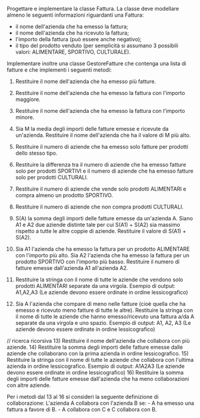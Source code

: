 Progettare e implementare la classe Fattura.
La classe deve modellare almeno le seguenti informazioni riguardanti una Fattura:
- il nome dell'azienda che ha emesso la fattura;
- il nome dell'azienda che ha ricevuto la fattura;
- l'importo della fattura (può essere anche negativo);
- il tipo del prodotto venduto (per semplicità si assumano 3 possibili valori: ALIMENTARE, SPORTIVO, CULTURALE).

Implementare inoltre una classe GestoreFatture che contenga una lista di fatture e che implementi i seguenti metodi:
1) Restituire il nome dell'azienda che ha emesso più fatture.
2) Restituire il nome dell'azienda che ha emesso la fattura con l'importo maggiore.
3) Restituire il nome dell'azienda che ha emesso la fattura con l'importo minore.
4) Sia M la media degli importi delle fatture emesse e ricevute da un'azienda. Restituire il nome dell'azienda che ha il valore di M più alto.
5) Restituire il numero di aziende che ha emesso solo fatture per prodotti dello stesso tipo.
6) Restituire la differenza tra il numero di aziende che ha emesso fatture solo per prodotti SPORTIVI e il numero di aziende che ha emesso fatture solo per prodotti CULTURALI.
7) Restituire il numero di aziende che vende solo prodotti ALIMENTARI e compra almeno un prodotto SPORTIVO.
8) Restituire il numero di aziende che non compra prodotti CULTURALI.
9) S(A) la somma degli importi delle fatture emesse da un'azienda A. Siano A1 e A2 due aziende distinte tale per cui S(A1) + S(A2) sia massimo rispetto a tutte le altre coppie di aziende. Restituire il valore di S(A1) + S(A2).
10) Sia A1 l'azienda che ha emesso la fattura per un prodotto ALIMENTARE con l'importo più alto. Sia A2 l'azienda che ha emesso la fattura per un prodotto SPORTIVO con l'importo più basso. Restituire il numero di fatture emesse dall'azienda A1 all'azienda A2.

11) Restituire la stringa con il nome di tutte le aziende che vendono solo prodotti ALIMENTARI separate da una virgola. Esempio di output: A1,A2,A3 (Le aziende devono essere ordinate in ordine lessicografico)
12) Sia A l'azienda che compare di meno nelle fatture (cioè quella che ha emesso e ricevuto meno fatture di tutte le altre). Restituire la stringa con il nome di tutte le aziende che hanno emesso/ricevuto una fattura a/da A separate da una virgola e uno spazio. Esempio di output: A1, A2, A3 (Le aziende devono essere ordinate in ordine lessicografico)

// ricerca ricorsiva
13) Restituire il nome dell'azienda che collabora con più aziende.
14) Restituire la somma degli importi delle fatture emesse dalle aziende che collaborano con la prima azienda in ordine lessicografico.
15) Restituire la stringa con il nome di tutte le aziende che collabora con l'ultima azienda in ordine lessicografico. Esempio di output: A1A2A3 (Le aziende devono essere ordinate in ordine lessicografico)
16) Restituire la somma degli importi delle fatture emesse dall'azienda che ha meno collaborazioni con altre aziende.

Per i metodi dal 13 al 16 si consideri la seguente definizione di collaborazione:
L'azienda A collabora con l'azienda B se:
    - A ha emesso una fattura a favore di B.
    - A collabora con C e C collabora con B.